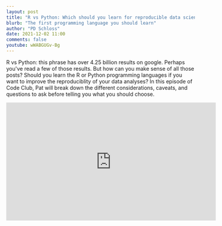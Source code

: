 ```yaml
---
layout: post
title: "R vs Python: Which should you learn for reproducible data science (CC168)"
blurb: "The first programming language you should learn"
author: "PD Schloss"
date: 2021-12-02 11:00
comments: false
youtube: wWABGUGv-Bg
---
```


R vs Python: this phrase has over 4.25 billion results on google. Perhaps you've read a few of those results. But how can you make sense of all those posts? Should you learn the R or Python programming languages if you want to improve the reproduciblity of your data analyses? In this episode of Code Club, Pat will break down the different considerations, caveats, and questions to ask before telling you what you should choose.


<iframe style="margin: 0 auto;display:block;" width="560" height="315" src="https://www.youtube.com/embed/{{ page.youtube }}" frameborder="0" allow="accelerometer; autoplay; encrypted-media; gyroscope; picture-in-picture" allowfullscreen></iframe>
